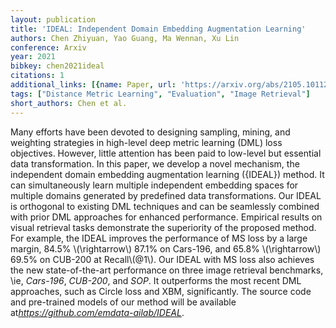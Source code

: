 ```yaml
---
layout: publication
title: 'IDEAL: Independent Domain Embedding Augmentation Learning'
authors: Chen Zhiyuan, Yao Guang, Ma Wennan, Xu Lin
conference: Arxiv
year: 2021
bibkey: chen2021ideal
citations: 1
additional_links: [{name: Paper, url: 'https://arxiv.org/abs/2105.10112'}]
tags: ["Distance Metric Learning", "Evaluation", "Image Retrieval"]
short_authors: Chen et al.
---
```

Many efforts have been devoted to designing sampling, mining, and weighting
strategies in high-level deep metric learning (DML) loss objectives. However,
little attention has been paid to low-level but essential data transformation.
In this paper, we develop a novel mechanism, the independent domain embedding
augmentation learning (\{IDEAL\}) method. It can simultaneously learn multiple
independent embedding spaces for multiple domains generated by predefined data
transformations. Our IDEAL is orthogonal to existing DML techniques and can be
seamlessly combined with prior DML approaches for enhanced performance.
Empirical results on visual retrieval tasks demonstrate the superiority of the
proposed method. For example, the IDEAL improves the performance of MS loss by
a large margin, 84.5% \\(\rightarrow\\) 87.1% on Cars-196, and 65.8%
\\(\rightarrow\\) 69.5% on CUB-200 at Recall\\(@1\\). Our IDEAL with MS loss also
achieves the new state-of-the-art performance on three image retrieval
benchmarks, \ie, *Cars-196*, *CUB-200*, and *SOP*. It
outperforms the most recent DML approaches, such as Circle loss and XBM,
significantly. The source code and pre-trained models of our method will be
available at*https://github.com/emdata-ailab/IDEAL*.